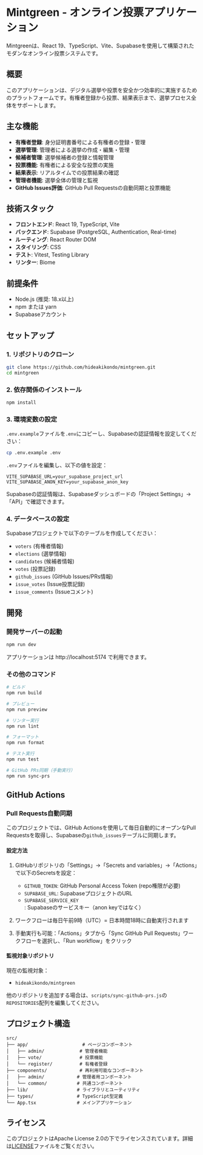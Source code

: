 # Mintgreen - オンライン投票アプリケーション

Mintgreenは、React 19、TypeScript、Vite、Supabaseを使用して構築されたモダンなオンライン投票システムです。

## 概要

このアプリケーションは、デジタル選挙や投票を安全かつ効率的に実施するためのプラットフォームです。有権者登録から投票、結果表示まで、選挙プロセス全体をサポートします。

## 主な機能

- **有権者登録**: 身分証明書番号による有権者の登録・管理
- **選挙管理**: 管理者による選挙の作成・編集・管理
- **候補者管理**: 選挙候補者の登録と情報管理
- **投票機能**: 有権者による安全な投票の実施
- **結果表示**: リアルタイムでの投票結果の確認
- **管理者機能**: 選挙全体の管理と監視
- **GitHub Issues評価**: GitHub Pull Requestsの自動同期と投票機能

## 技術スタック

- **フロントエンド**: React 19, TypeScript, Vite
- **バックエンド**: Supabase (PostgreSQL, Authentication, Real-time)
- **ルーティング**: React Router DOM
- **スタイリング**: CSS
- **テスト**: Vitest, Testing Library
- **リンター**: Biome

## 前提条件

- Node.js (推奨: 18.x以上)
- npm または yarn
- Supabaseアカウント

## セットアップ

### 1. リポジトリのクローン

```bash
git clone https://github.com/hideakikondo/mintgreen.git
cd mintgreen
```

### 2. 依存関係のインストール

```bash
npm install
```

### 3. 環境変数の設定

`.env.example`ファイルを`.env`にコピーし、Supabaseの認証情報を設定してください：

```bash
cp .env.example .env
```

`.env`ファイルを編集し、以下の値を設定：

```
VITE_SUPABASE_URL=your_supabase_project_url
VITE_SUPABASE_ANON_KEY=your_supabase_anon_key
```

Supabaseの認証情報は、Supabaseダッシュボードの「Project Settings」→「API」で確認できます。

### 4. データベースの設定

Supabaseプロジェクトで以下のテーブルを作成してください：
- `voters` (有権者情報)
- `elections` (選挙情報)
- `candidates` (候補者情報)
- `votes` (投票記録)
- `github_issues` (GitHub Issues/PRs情報)
- `issue_votes` (Issue投票記録)
- `issue_comments` (Issueコメント)

## 開発

### 開発サーバーの起動

```bash
npm run dev
```

アプリケーションは http://localhost:5174 で利用できます。

### その他のコマンド

```bash
# ビルド
npm run build

# プレビュー
npm run preview

# リンター実行
npm run lint

# フォーマット
npm run format

# テスト実行
npm run test

# GitHub PRs同期（手動実行）
npm run sync-prs
```

## GitHub Actions

### Pull Requests自動同期

このプロジェクトでは、GitHub Actionsを使用して毎日自動的にオープンなPull Requestsを取得し、Supabaseの`github_issues`テーブルに同期します。

#### 設定方法

1. GitHubリポジトリの「Settings」→「Secrets and variables」→「Actions」で以下のSecretsを設定：
   - `GITHUB_TOKEN`: GitHub Personal Access Token (repo権限が必要)
   - `SUPABASE_URL`: SupabaseプロジェクトのURL
   - `SUPABASE_SERVICE_KEY`: Supabaseのサービスキー（anon keyではなく）

2. ワークフローは毎日午前9時（UTC）= 日本時間18時に自動実行されます

3. 手動実行も可能：「Actions」タブから「Sync GitHub Pull Requests」ワークフローを選択し、「Run workflow」をクリック

#### 監視対象リポジトリ

現在の監視対象：
- `hideakikondo/mintgreen`

他のリポジトリを追加する場合は、`scripts/sync-github-prs.js`の`REPOSITORIES`配列を編集してください。

## プロジェクト構造

```
src/
├── app/                    # ページコンポーネント
│   ├── admin/             # 管理者機能
│   ├── vote/              # 投票機能
│   └── register/          # 有権者登録
├── components/            # 再利用可能なコンポーネント
│   ├── admin/            # 管理者用コンポーネント
│   └── common/           # 共通コンポーネント
├── lib/                  # ライブラリとユーティリティ
├── types/                # TypeScript型定義
└── App.tsx               # メインアプリケーション
```

## ライセンス

このプロジェクトはApache License 2.0の下でライセンスされています。詳細は[LICENSE](LICENSE)ファイルをご覧ください。
